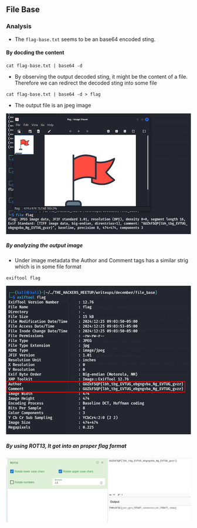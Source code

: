## File Base

### Analysis

* The `flag-base.txt` seems to be an base64 encoded sting.

#### By docding the content

```
cat flag-base.txt | base64 -d
```

* By observing the output decoded sting, it might be the content of a file. Therefore we can redirect the decoded sting into some file

```
cat flag-base.txt | base64 -d > flag
```

* The output file is an jpeg image

![flag_image_type_open](https://github.com/shybu9/THE_HACKERS_MEETUP/blob/main/writeups/december/file_base/flag_image_type_open.png)<br>

##### By analyzing the output image

* Under image metadata the Author and Comment tags has a similar strig which is in some file format

```
exiftool flag
```

![flag_exiftool](https://github.com/shybu9/THE_HACKERS_MEETUP/blob/main/writeups/december/file_base/flag_exiftool.png)<br>

##### By using ROT13, It got into an proper flag format

![flag](https://github.com/shybu9/THE_HACKERS_MEETUP/blob/main/writeups/december/file_base/flag.png)<br>
